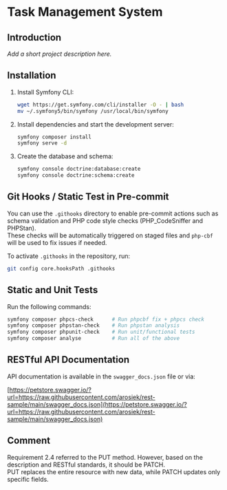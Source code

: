 # Task Management System

## Introduction

_Add a short project description here._

## Installation

1. Install Symfony CLI:
   ```bash
   wget https://get.symfony.com/cli/installer -O - | bash
   mv ~/.symfony5/bin/symfony /usr/local/bin/symfony
   ```

2. Install dependencies and start the development server:
   ```bash
   symfony composer install
   symfony serve -d
   ```

3. Create the database and schema:
   ```bash
   symfony console doctrine:database:create
   symfony console doctrine:schema:create
   ```

## Git Hooks / Static Test in Pre-commit

You can use the `.githooks` directory to enable pre-commit actions such as schema validation and PHP code style checks (PHP_CodeSniffer and PHPStan).  
These checks will be automatically triggered on staged files and `php-cbf` will be used to fix issues if needed.

To activate `.githooks` in the repository, run:

```bash
git config core.hooksPath .githooks
```

## Static and Unit Tests

Run the following commands:

```bash
symfony composer phpcs-check      # Run phpcbf fix + phpcs check
symfony composer phpstan-check    # Run phpstan analysis
symfony composer phpunit-check    # Run unit/functional tests
symfony composer analyse          # Run all of the above
```

## RESTful API Documentation

API documentation is available in the `swagger_docs.json` file or via:

[https://petstore.swagger.io/?url=https://raw.githubusercontent.com/arosiek/rest-sample/main/swagger_docs.json](https://petstore.swagger.io/?url=https://raw.githubusercontent.com/arosiek/rest-sample/main/swagger_docs.json)

## Comment

Requirement 2.4 referred to the PUT method. However, based on the description and RESTful standards, it should be PATCH.  
PUT replaces the entire resource with new data, while PATCH updates only specific fields.
